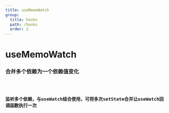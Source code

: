 ```yaml
---
title: useMemoWatch
group:
  title: hooks
  path: /hooks
  order: 2
---
```


# useMemoWatch

### 合并多个依赖为一个依赖值变化

<code src="./Demo/demo1.tsx">

### 监听多个依赖，与useWatch结合使用，可将多次setState合并让useWatch回调函数执行一次

<code src="./Demo/demo2.tsx">
